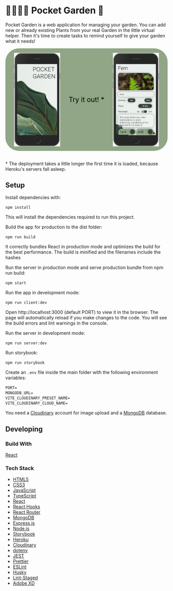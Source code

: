 # 👩‍🌾👨‍🌾 Pocket Garden 🌱

Pocket Garden is a web application for managing your garden. You can add new or already existing Plants from your real Garden in the little virtual helper. Then it's time to create tasks to remind yourself to give your garden what it needs!

<div style="background-color: #90a686; display: flex; justify-content: space-around; padding: 1em; border-radius: 3em; align-items: center;">
<img src="src/app/assets/pocket-garden_landingpage.png" alt="Landingpage" width="30%"/>
<a style="color: black; font-size:150%; text-decoration: none;" href="https://pocket-garden.herokuapp.com/">Try it out! *</a>
<img src="src/app/assets/pocket-garden_plant_fern.png" alt="Fern" width="30%"/>
</div>
<br />
<p>* The deployment takes a little longer the first time it is loaded, because Heroku's servers fall asleep.</p>

## Setup

Install dependencies with:

```shell
npm install
```

This will install the dependencies required to run this project.

Build the app for production to the dist folder:

```shell
npm run build
```

It correctly bundles React in production mode and optimizes the build for the best performance.
The build is minified and the filenames include the hashes

Run the server in production mode and serve production bundle from npm run build:

```shell
npm start
```

Run the app in development mode:

```shell
npm run client:dev
```

Open http://localhost:3000 (default PORT) to view it in the browser.
The page will automatically reload if you make changes to the code. You will see the build errors and lint warnings in the console.

Run the server in development mode:

```shell
npm run server:dev
```

Run storybook:

```shell
npm run storybook
```

Create an `.env` file inside the main folder with the following environment variables:

```shell
PORT=
MONGODB_URL=
VITE_CLOUDINARY_PRESET_NAME=
VITE_CLOUDINARY_CLOUD_NAME=
```

You need a [Cloudinary](https://cloudinary.com/) account for image upload and a [MongoDB](https://www.mongodb.com/en-us) database.

## Developing

### Build With

[React](https://reactwithhooks.netlify.app/)

### Tech Stack

- [HTML5](https://developer.mozilla.org/en-US/docs/Glossary/HTML5)
- [CSS3](https://developer.mozilla.org/en-US/docs/Web/CSS)
- [JavaScript](https://developer.mozilla.org/en-US/docs/Web/JavaScript)
- [TypeScript](https://www.typescriptlang.org/)
- [React](https://reactwithhooks.netlify.app/)
- [React Hooks](https://reactwithhooks.netlify.app/docs/hooks-intro.html)
- [React Router](https://reactrouter.com/)
- [MongoDB](https://www.mongodb.com/)
- [Express.js](http://expressjs.com/)
- [Node.js](https://nodejs.org)
- [Storybook](https://storybook.js.org/)
- [Heroku](https://www.heroku.com)
- [Cloudinary](https://cloudinary.com/)
- [dotenv](https://github.com/motdotla/dotenv)
- [JEST](https://jestjs.io/)
- [Prettier](https://prettier.io/)
- [ESLint](https://eslint.org/)
- [Husky](https://github.com/typicode/husky)
- [Lint-Staged](https://github.com/okonet/lint-staged)
- [Adobe XD](https://www.adobe.com/products/xd.html)
